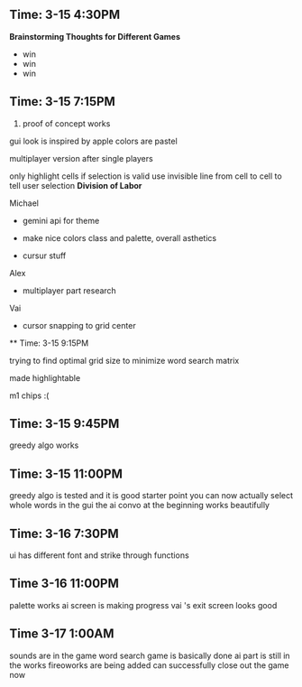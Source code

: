 ## Time: 3-15 4:30PM
**Brainstorming Thoughts for Different Games**

- win
- win
- win

## Time: 3-15 7:15PM

1. proof of concept works

gui look is inspired by apple
colors are pastel

multiplayer version after single players

only highlight cells if selection is valid
use invisible line from cell to cell to tell user selection
**Division  of Labor**

Michael 

- gemini api for theme

- make nice colors class and palette, overall asthetics

- cursur stuff

Alex

- multiplayer part research

Vai

- cursor snapping to grid center

** Time: 3-15 9:15PM

trying to find optimal grid size to minimize word search matrix

made highlightable

m1 chips :(

## Time: 3-15 9:45PM

greedy algo works

## Time: 3-15 11:00PM

greedy algo is tested and it is good starter point
you can now actually select whole words in the gui
the ai convo at the beginning works beautifully

## Time: 3-16 7:30PM

ui has different font and strike through functions

## Time 3-16 11:00PM

palette works
ai screen is making progress
vai 's exit screen looks good

## Time 3-17 1:00AM

sounds are in the game
word search game is basically done
ai part is still in the works
fireoworks are being added
can successfully close out the game now



